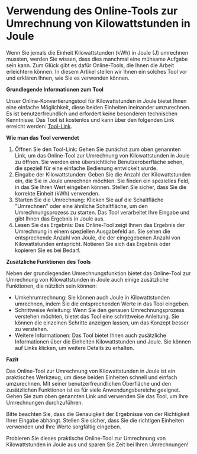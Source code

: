 Verwendung des Online-Tools zur Umrechnung von Kilowattstunden in Joule
=======================================================================

Wenn Sie jemals die Einheit Kilowattstunden (kWh) in Joule (J) umrechnen mussten, werden Sie wissen, dass dies manchmal eine mühsame Aufgabe sein kann. Zum Glück gibt es dafür Online-Tools, die Ihnen die Arbeit erleichtern können. In diesem Artikel stellen wir Ihnen ein solches Tool vor und erklären Ihnen, wie Sie es verwenden können.

**Grundlegende Informationen zum Tool**

Unser Online-Konvertierungstool für Kilowattstunden in Joule bietet Ihnen eine einfache Möglichkeit, diese beiden Einheiten ineinander umzurechnen. Es ist benutzerfreundlich und erfordert keine besonderen technischen Kenntnisse. Das Tool ist kostenlos und kann über den folgenden Link erreicht werden: [Tool-Link](https://www.onlinecalculatorsfree.com/de/convert/kilowatt-hour-to-joules.html).

**Wie man das Tool verwendet**

1. Öffnen Sie den Tool-Link: Gehen Sie zunächst zum oben genannten Link, um das Online-Tool zur Umrechnung von Kilowattstunden in Joule zu öffnen. Sie werden eine übersichtliche Benutzeroberfläche sehen, die speziell für eine einfache Bedienung entwickelt wurde.
2. Eingabe der Kilowattstunden: Geben Sie die Anzahl der Kilowattstunden ein, die Sie in Joule umrechnen möchten. Sie finden ein spezielles Feld, in das Sie Ihren Wert eingeben können. Stellen Sie sicher, dass Sie die korrekte Einheit (kWh) verwenden.
3. Starten Sie die Umrechnung: Klicken Sie auf die Schaltfläche "Umrechnen" oder eine ähnliche Schaltfläche, um den Umrechnungsprozess zu starten. Das Tool verarbeitet Ihre Eingabe und gibt Ihnen das Ergebnis in Joule aus.
4. Lesen Sie das Ergebnis: Das Online-Tool zeigt Ihnen das Ergebnis der Umrechnung in einem speziellen Ausgabefeld an. Sie sehen die entsprechende Anzahl von Joule, die der eingegebenen Anzahl von Kilowattstunden entspricht. Notieren Sie sich das Ergebnis oder kopieren Sie es bei Bedarf.

**Zusätzliche Funktionen des Tools**

Neben der grundlegenden Umrechnungsfunktion bietet das Online-Tool zur Umrechnung von Kilowattstunden in Joule auch einige zusätzliche Funktionen, die nützlich sein können:

- Umkehrumrechnung: Sie können auch Joule in Kilowattstunden umrechnen, indem Sie die entsprechenden Werte in das Tool eingeben.
- Schrittweise Anleitung: Wenn Sie den genauen Umrechnungsprozess verstehen möchten, bietet das Tool eine schrittweise Anleitung. Sie können die einzelnen Schritte anzeigen lassen, um das Konzept besser zu verstehen.
- Weitere Informationen: Das Tool bietet Ihnen auch zusätzliche Informationen über die Einheiten Kilowattstunden und Joule. Sie können auf Links klicken, um weitere Details zu erhalten.

**Fazit**

Das Online-Tool zur Umrechnung von Kilowattstunden in Joule ist ein praktisches Werkzeug, um diese beiden Einheiten schnell und einfach umzurechnen. Mit seiner benutzerfreundlichen Oberfläche und den zusätzlichen Funktionen ist es für viele Anwendungsbereiche geeignet. Gehen Sie zum oben genannten Link und verwenden Sie das Tool, um Ihre Umrechnungen durchzuführen.

Bitte beachten Sie, dass die Genauigkeit der Ergebnisse von der Richtigkeit Ihrer Eingabe abhängt. Stellen Sie sicher, dass Sie die richtigen Einheiten verwenden und Ihre Werte sorgfältig eingeben.

Probieren Sie dieses praktische Online-Tool zur Umrechnung von Kilowattstunden in Joule aus und sparen Sie Zeit bei Ihren Umrechnungen!
